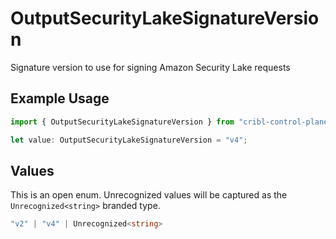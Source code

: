 # OutputSecurityLakeSignatureVersion

Signature version to use for signing Amazon Security Lake requests

## Example Usage

```typescript
import { OutputSecurityLakeSignatureVersion } from "cribl-control-plane/models/operations";

let value: OutputSecurityLakeSignatureVersion = "v4";
```

## Values

This is an open enum. Unrecognized values will be captured as the `Unrecognized<string>` branded type.

```typescript
"v2" | "v4" | Unrecognized<string>
```